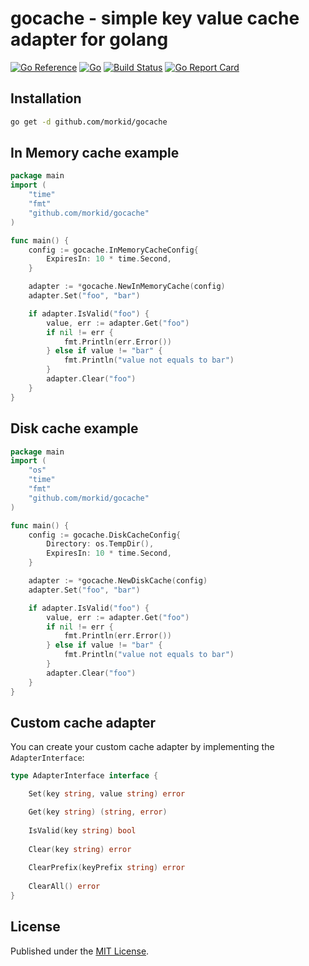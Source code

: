 # gocache - simple key value cache adapter for golang
[![Go Reference](https://pkg.go.dev/badge/github.com/morkid/gocache.svg)](https://pkg.go.dev/github.com/morkid/gocache)
[![Go](https://github.com/morkid/gocache/actions/workflows/go.yml/badge.svg)](https://github.com/morkid/gocache/actions/workflows/go.yml)
[![Build Status](https://travis-ci.com/morkid/gocache.svg?branch=master)](https://travis-ci.com/morkid/gocache)
[![Go Report Card](https://goreportcard.com/badge/github.com/morkid/gocache)](https://goreportcard.com/report/github.com/morkid/gocache)

## Installation
```bash
go get -d github.com/morkid/gocache
```

## In Memory cache example
```go
package main
import (
    "time"
    "fmt"
    "github.com/morkid/gocache"
)

func main() {
    config := gocache.InMemoryCacheConfig{
        ExpiresIn: 10 * time.Second,
    }

    adapter := *gocache.NewInMemoryCache(config)
    adapter.Set("foo", "bar")

    if adapter.IsValid("foo") {
        value, err := adapter.Get("foo")
        if nil != err {
            fmt.Println(err.Error())
        } else if value != "bar" {
            fmt.Println("value not equals to bar")
        }
        adapter.Clear("foo")
    }
}
```

## Disk cache example
```go
package main
import (
    "os"
    "time"
    "fmt"
    "github.com/morkid/gocache"
)

func main() {
    config := gocache.DiskCacheConfig{
        Directory: os.TempDir(),
        ExpiresIn: 10 * time.Second,
    }

    adapter := *gocache.NewDiskCache(config)
    adapter.Set("foo", "bar")

    if adapter.IsValid("foo") {
        value, err := adapter.Get("foo")
        if nil != err {
            fmt.Println(err.Error())
        } else if value != "bar" {
            fmt.Println("value not equals to bar")
        }
        adapter.Clear("foo")
    }
}
```
## Custom cache adapter
You can create your custom cache adapter by implementing the `AdapterInterface`:

```go
type AdapterInterface interface {

	Set(key string, value string) error

	Get(key string) (string, error)
	
    IsValid(key string) bool
	
    Clear(key string) error
	
    ClearPrefix(keyPrefix string) error
	
    ClearAll() error
}
```


## License

Published under the [MIT License](https://github.com/morkid/paginate/blob/master/LICENSE).